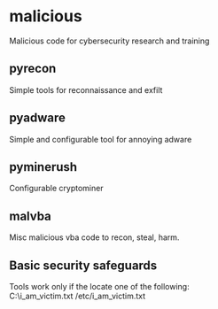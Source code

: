 # malicious
Malicious code for cybersecurity research and training

## pyrecon
Simple tools for reconnaissance and exfilt <br>

## pyadware
Simple and configurable tool for annoying adware <br>

## pyminerush
Configurable cryptominer <br>

## malvba
Misc malicious vba code to recon, steal, harm. <br>

## Basic security safeguards
Tools work only if the locate one of the following: <br>
C:\i_am_victim.txt
/etc/i_am_victim.txt
